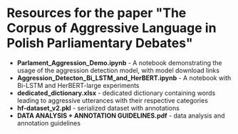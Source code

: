 # Resources for the paper "The Corpus of Aggressive Language in Polish Parliamentary Debates"
 - **Parlament_Aggression_Demo.ipynb** - A notebook demonstrating the usage of the aggression detection model, with model download links
 - **Aggression_Detecton_Bi_LSTM_and_HerBERT.ipynb** - A notebook with Bi-LSTM and HerBERT-large experiments
 - **dedicated_dictionary.xlsx** - dedicated dictionary containing words leading to aggressive utterances with their respective categories
 - **hf-dataset_v2.pkl** - serialized dataset with annotations
 - **DATA ANALYSIS + ANNOTATION GUIDELINES.pdf** - data analysis and annotation guidelines
